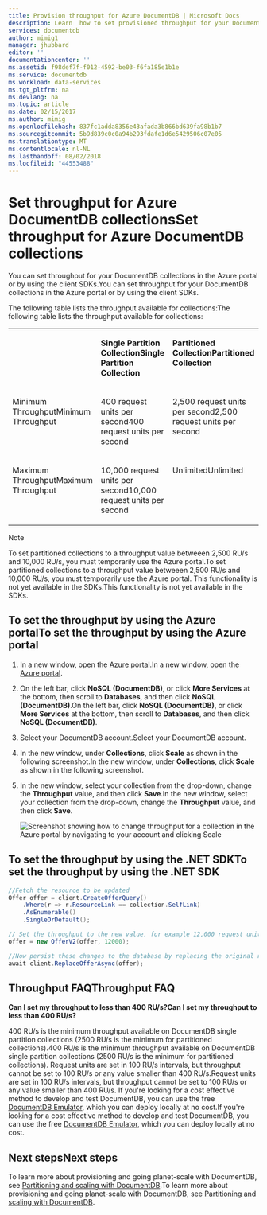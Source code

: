 ```yaml
---
title: Provision throughput for Azure DocumentDB | Microsoft Docs
description: Learn  how to set provisioned throughput for your DocumentDB collection.
services: documentdb
author: mimig1
manager: jhubbard
editor: ''
documentationcenter: ''
ms.assetid: f98def7f-f012-4592-be03-f6fa185e1b1e
ms.service: documentdb
ms.workload: data-services
ms.tgt_pltfrm: na
ms.devlang: na
ms.topic: article
ms.date: 02/15/2017
ms.author: mimig
ms.openlocfilehash: 837fc1adda8356e43afada3b866bd639fa98b1b7
ms.sourcegitcommit: 5b9d839c0c0a94b293fdafe1d6e5429506c07e05
ms.translationtype: MT
ms.contentlocale: nl-NL
ms.lasthandoff: 08/02/2018
ms.locfileid: "44553488"
---
```

# <a name="set-throughput-for-azure-documentdb-collections"></a><span data-ttu-id="0d432-103">Set throughput for Azure DocumentDB collections</span><span class="sxs-lookup"><span data-stu-id="0d432-103">Set throughput for Azure DocumentDB collections</span></span>

<span data-ttu-id="0d432-104">You can set throughput for your DocumentDB collections in the Azure portal or by using the client SDKs.</span><span class="sxs-lookup"><span data-stu-id="0d432-104">You can set throughput for your DocumentDB collections in the Azure portal or by using the client SDKs.</span></span> 

<span data-ttu-id="0d432-105">The following table lists the throughput available for collections:</span><span class="sxs-lookup"><span data-stu-id="0d432-105">The following table lists the throughput available for collections:</span></span>

<table border="0" cellspacing="0" cellpadding="0">
    <tbody>
        <tr>
            <td valign="top"><p></p></td>
            <td valign="top"><p><span data-ttu-id="0d432-106"><strong>Single Partition Collection</strong></span><span class="sxs-lookup"><span data-stu-id="0d432-106"><strong>Single Partition Collection</strong></span></span></p></td>
            <td valign="top"><p><span data-ttu-id="0d432-107"><strong>Partitioned Collection</strong></span><span class="sxs-lookup"><span data-stu-id="0d432-107"><strong>Partitioned Collection</strong></span></span></p></td>
        </tr>
        <tr>
            <td valign="top"><p><span data-ttu-id="0d432-108">Minimum Throughput</span><span class="sxs-lookup"><span data-stu-id="0d432-108">Minimum Throughput</span></span></p></td>
            <td valign="top"><p><span data-ttu-id="0d432-109">400 request units per second</span><span class="sxs-lookup"><span data-stu-id="0d432-109">400 request units per second</span></span></p></td>
            <td valign="top"><p><span data-ttu-id="0d432-110">2,500 request units per second</span><span class="sxs-lookup"><span data-stu-id="0d432-110">2,500 request units per second</span></span></p></td>
        </tr>
        <tr>
            <td valign="top"><p><span data-ttu-id="0d432-111">Maximum Throughput</span><span class="sxs-lookup"><span data-stu-id="0d432-111">Maximum Throughput</span></span></p></td>
            <td valign="top"><p><span data-ttu-id="0d432-112">10,000 request units per second</span><span class="sxs-lookup"><span data-stu-id="0d432-112">10,000 request units per second</span></span></p></td>
            <td valign="top"><p><span data-ttu-id="0d432-113">Unlimited</span><span class="sxs-lookup"><span data-stu-id="0d432-113">Unlimited</span></span></p></td>
        </tr>
    </tbody>
</table>

> [!NOTE] 
> <span data-ttu-id="0d432-114">To set partitioned collections to a throughput value betweeen 2,500 RU/s and 10,000 RU/s, you must temporarily use the Azure portal.</span><span class="sxs-lookup"><span data-stu-id="0d432-114">To set partitioned collections to a throughput value betweeen 2,500 RU/s and 10,000 RU/s, you must temporarily use the Azure portal.</span></span> <span data-ttu-id="0d432-115">This functionality is not yet available in the SDKs.</span><span class="sxs-lookup"><span data-stu-id="0d432-115">This functionality is not yet available in the SDKs.</span></span>

## <a name="to-set-the-throughput-by-using-the-azure-portal"></a><span data-ttu-id="0d432-116">To set the throughput by using the Azure portal</span><span class="sxs-lookup"><span data-stu-id="0d432-116">To set the throughput by using the Azure portal</span></span>

1. <span data-ttu-id="0d432-117">In a new window, open the [Azure portal](https://portal.azure.com).</span><span class="sxs-lookup"><span data-stu-id="0d432-117">In a new window, open the [Azure portal](https://portal.azure.com).</span></span>
2. <span data-ttu-id="0d432-118">On the left bar, click **NoSQL (DocumentDB)**, or click **More Services** at the bottom, then scroll to **Databases**, and then click **NoSQL (DocumentDB)**.</span><span class="sxs-lookup"><span data-stu-id="0d432-118">On the left bar, click **NoSQL (DocumentDB)**, or click **More Services** at the bottom, then scroll to **Databases**, and then click **NoSQL (DocumentDB)**.</span></span>
3. <span data-ttu-id="0d432-119">Select your DocumentDB account.</span><span class="sxs-lookup"><span data-stu-id="0d432-119">Select your DocumentDB account.</span></span>
4. <span data-ttu-id="0d432-120">In the new window, under **Collections**, click **Scale** as shown in the following screenshot.</span><span class="sxs-lookup"><span data-stu-id="0d432-120">In the new window, under **Collections**, click **Scale** as shown in the following screenshot.</span></span>
5. <span data-ttu-id="0d432-121">In the new window, select your collection from the drop-down, change the **Throughput** value, and then click **Save**.</span><span class="sxs-lookup"><span data-stu-id="0d432-121">In the new window, select your collection from the drop-down, change the **Throughput** value, and then click **Save**.</span></span>

    ![Screenshot showing how to change throughput for a collection in the Azure portal by navigating to your account and clicking Scale](https://docstestmedia1.blob.core.windows.net/azure-media/articles/documentdb/media/documentdb-set-throughput/azure-documentdb-change-throughput-value.png)

<a id="set-throughput-sdk"></a>

## <a name="to-set-the-throughput-by-using-the-net-sdk"></a><span data-ttu-id="0d432-123">To set the throughput by using the .NET SDK</span><span class="sxs-lookup"><span data-stu-id="0d432-123">To set the throughput by using the .NET SDK</span></span>

```C#
//Fetch the resource to be updated
Offer offer = client.CreateOfferQuery()
    .Where(r => r.ResourceLink == collection.SelfLink)    
    .AsEnumerable()
    .SingleOrDefault();

// Set the throughput to the new value, for example 12,000 request units per second
offer = new OfferV2(offer, 12000);

//Now persist these changes to the database by replacing the original resource
await client.ReplaceOfferAsync(offer);
```

## <a name="throughput-faq"></a><span data-ttu-id="0d432-124">Throughput FAQ</span><span class="sxs-lookup"><span data-stu-id="0d432-124">Throughput FAQ</span></span>

<span data-ttu-id="0d432-125">**Can I set my throughput to less than 400 RU/s?**</span><span class="sxs-lookup"><span data-stu-id="0d432-125">**Can I set my throughput to less than 400 RU/s?**</span></span>

<span data-ttu-id="0d432-126">400 RU/s is the minimum throughput available on DocumentDB single partition collections (2500 RU/s is the minimum for partitioned collections).</span><span class="sxs-lookup"><span data-stu-id="0d432-126">400 RU/s is the minimum throughput available on DocumentDB single partition collections (2500 RU/s is the minimum for partitioned collections).</span></span> <span data-ttu-id="0d432-127">Request units are set in 100 RU/s intervals, but throughput cannot be set to 100 RU/s or any value smaller than 400 RU/s.</span><span class="sxs-lookup"><span data-stu-id="0d432-127">Request units are set in 100 RU/s intervals, but throughput cannot be set to 100 RU/s or any value smaller than 400 RU/s.</span></span> <span data-ttu-id="0d432-128">If you're looking for a cost effective method to develop and test DocumentDB, you can use the free [DocumentDB Emulator](documentdb-nosql-local-emulator.md), which you can deploy locally at no cost.</span><span class="sxs-lookup"><span data-stu-id="0d432-128">If you're looking for a cost effective method to develop and test DocumentDB, you can use the free [DocumentDB Emulator](documentdb-nosql-local-emulator.md), which you can deploy locally at no cost.</span></span> 

## <a name="next-steps"></a><span data-ttu-id="0d432-129">Next steps</span><span class="sxs-lookup"><span data-stu-id="0d432-129">Next steps</span></span>

<span data-ttu-id="0d432-130">To learn more about provisioning and going planet-scale with DocumentDB, see [Partitioning and scaling with DocumentDB](documentdb-partition-data.md).</span><span class="sxs-lookup"><span data-stu-id="0d432-130">To learn more about provisioning and going planet-scale with DocumentDB, see [Partitioning and scaling with DocumentDB](documentdb-partition-data.md).</span></span>

